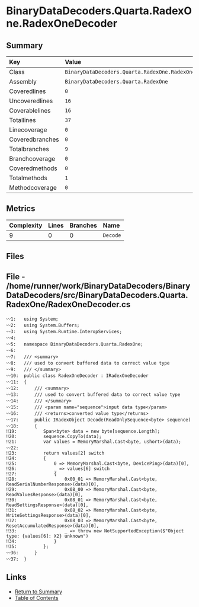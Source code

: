 ﻿# BinaryDataDecoders.Quarta.RadexOne.RadexOneDecoder

## Summary

| Key             | Value                                                |
| :-------------- | :--------------------------------------------------- |
| Class           | `BinaryDataDecoders.Quarta.RadexOne.RadexOneDecoder` |
| Assembly        | `BinaryDataDecoders.Quarta.RadexOne`                 |
| Coveredlines    | `0`                                                  |
| Uncoveredlines  | `16`                                                 |
| Coverablelines  | `16`                                                 |
| Totallines      | `37`                                                 |
| Linecoverage    | `0`                                                  |
| Coveredbranches | `0`                                                  |
| Totalbranches   | `9`                                                  |
| Branchcoverage  | `0`                                                  |
| Coveredmethods  | `0`                                                  |
| Totalmethods    | `1`                                                  |
| Methodcoverage  | `0`                                                  |

## Metrics

| Complexity | Lines | Branches | Name     |
| :--------- | :---- | :------- | :------- |
| 9          | 0     | 0        | `Decode` |

## Files

## File - /home/runner/work/BinaryDataDecoders/BinaryDataDecoders/src/BinaryDataDecoders.Quarta.RadexOne/RadexOneDecoder.cs

```CSharp
〰1:   using System;
〰2:   using System.Buffers;
〰3:   using System.Runtime.InteropServices;
〰4:   
〰5:   namespace BinaryDataDecoders.Quarta.RadexOne;
〰6:   
〰7:   /// <summary>
〰8:   /// used to convert buffered data to correct value type
〰9:   /// </summary>
〰10:  public class RadexOneDecoder : IRadexOneDecoder
〰11:  {
〰12:      /// <summary>
〰13:      /// used to convert buffered data to correct value type
〰14:      /// </summary>
〰15:      /// <param name="sequence">input data type</param>
〰16:      /// <returns>converted value type</returns>
〰17:      public IRadexObject Decode(ReadOnlySequence<byte> sequence)
〰18:      {
‼19:          Span<byte> data = new byte[sequence.Length];
‼20:          sequence.CopyTo(data);
‼21:          var values = MemoryMarshal.Cast<byte, ushort>(data);
〰22:  
‼23:          return values[2] switch
‼24:          {
‼25:              0 => MemoryMarshal.Cast<byte, DevicePing>(data)[0],
‼26:              _ => values[6] switch
‼27:              {
‼28:                  0x00_01 => MemoryMarshal.Cast<byte, ReadSerialNumberResponse>(data)[0],
‼29:                  0x08_00 => MemoryMarshal.Cast<byte, ReadValuesResponse>(data)[0],
‼30:                  0x08_01 => MemoryMarshal.Cast<byte, ReadSettingsResponse>(data)[0],
‼31:                  0x08_02 => MemoryMarshal.Cast<byte, WriteSettingsResponse>(data)[0],
‼32:                  0x08_03 => MemoryMarshal.Cast<byte, ResetAccumulatedResponse>(data)[0],
‼33:                  _ => throw new NotSupportedException($"Object type: {values[6]: X2} unknown")
‼34:              }
‼35:          };
〰36:      }
〰37:  }
```

## Links

* [Return to Summary](Summary.md)
* [Table of Contents](../TOC.md)

